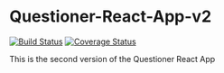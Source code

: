 # Questioner-React-App-v2
[![Build Status](https://travis-ci.com/misocho/Questioner-React-App-v2.svg?branch=develop)](https://travis-ci.com/misocho/Questioner-React-App-v2)
[![Coverage Status](https://coveralls.io/repos/github/misocho/Questioner-React-App-v2/badge.svg?branch=develop)](https://coveralls.io/github/misocho/Questioner-React-App-v2?branch=develop)

This is the second version of the Questioner React App
